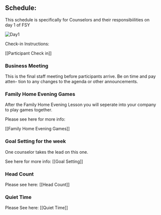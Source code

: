 ## Schedule:

This schedule is specifically for Counselors and their responsibiilities on day 1 of FSY

<img src="https://i.ibb.co/x67yXkV/Day1.jpg" alt="Day1" border="0">

Check-in Instructions:

[[Participant Check in]]

### Business Meeting

This is the final staff meeting before participants arrive. Be on time and pay atten-
tion to any changes to the agenda or other announcements.

### Family Home Evening Games

After the Family Home Evening Lesson you will seperate into your company to play games together.

Please see here for more info:

[[Family Home Evening Games]]

### Goal Setting for the week

One counselor takes the lead on this one.

See here for more info: [[Goal Setting]]

### Head Count

Please see here: [[Head Count]]

### Quiet Time

Please See here: [[Quiet Time]]
